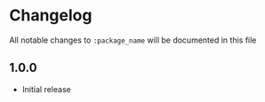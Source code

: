 # Changelog

All notable changes to `:package_name` will be documented in this file

## 1.0.0
- Initial release

